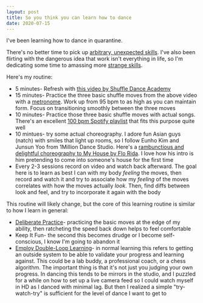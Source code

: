 ```yaml
---
layout: post
title: So you think you can learn how to dance
date: 2020-07-15
---
```


I've been learning how to dance in quarantine. 

There's no better time to pick up [arbitrary, unexpected skills](https://lifehacker.com/teach-yourself-an-arbitrary-skill-during-social-distanc-1844533192). I've also been flirting with the dangerous idea that work isn't everything in life, so I'm dedicating some time to amassing more [strange skills](https://www.linkedin.com/in/alexdou/). 

Here's my routine:
* 5 minutes- Refresh with [this video by Shuffle Dance Academy](https://www.youtube.com/watch?v=SfM49r6gX0g)
* 15 minutes- Practice the three basic shuffle moves from the above video with a [metronome](https://www.sessiontown.com/en/music-games-apps/free-online-metronome-app). Work up from 95 bpm to as high as you can maintain form. Focus on transitioning smoothly between the three moves
* 10 minutes- Practice those three basic shuffle moves with actual songs. There's an excellent [100 bpm Spotify playlist](https://open.spotify.com/playlist/5JpANhLlGcgZcLFcrNhL7j?si=X21XW0XnQoSUZhBbw6ObHA) that fits this purpose quite well
* 10 mintues- try some actual choreography. I adore fun Asian guys (natch) with smiles that light up rooms, so I follow Eunho Kim and Junsun Yoo from 1Million Dance Studio. Here's a [rambunctious and delightful choreography to My House by Flo Rida](https://www.youtube.com/watch?v=f79Vr-pCdow). I love how his intro is him pretending to come into someone's house for the first time
* Every 2-3 sessions record on video and watch back afterward. The goal here is to learn as best I can with my body *feeling* the moves, then record and watch it and try to associate how my *feeling* of the moves correlates with how the moves actually *look*. Then, find diffs between look and feel, and try to incorporate it again with the body


This routine will likely change, but the core of this learning routine is similar to how I learn in general:
* [Deliberate Practice](https://commoncog.com/blog/so-good-they-cant-ignore-you/#dodeliberatepractice)- practicing the basic moves at the edge of my ability, then ratcheting the speed back down helps to feel comfortable
* Keep It Fun- the second this becomes drudge or I become self-conscious, I know I'm going to abandon it
* [Employ Double-Loop Learning](http://pds8.egloos.com/pds/200805/20/87/chris_argyris_learning.pdf)- in normal learning this refers to getting an outside system to be able to validate your progress and learning against. This could be a lab buddy, a professional coach, or a chess algorithm. The important thing is that it's not just you judging your own progress. In dancing this tends to be mirrors in the studio, and I puzzled for a while on how to set up a live camera feed so I could watch myself in HD as I danced with minimal lag. But then I realized a simple "try-watch-try" is sufficient for the level of dance I want to get to


